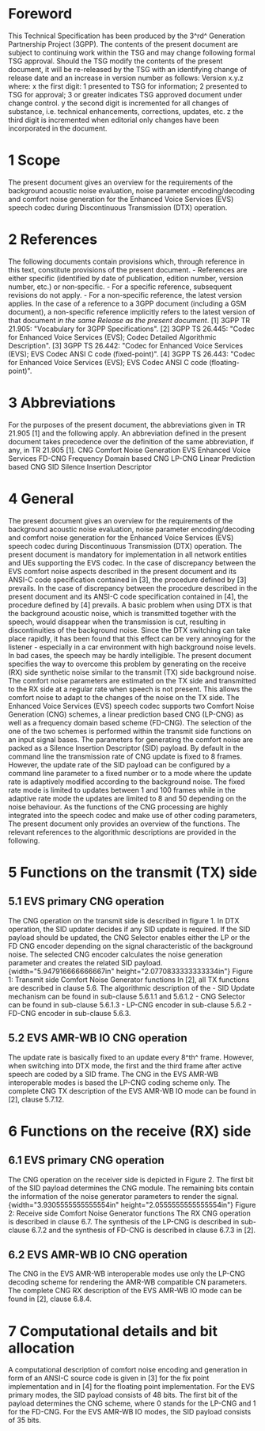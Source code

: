 # Foreword
This Technical Specification has been produced by the 3^rd^ Generation
Partnership Project (3GPP).
The contents of the present document are subject to continuing work within the
TSG and may change following formal TSG approval. Should the TSG modify the
contents of the present document, it will be re-released by the TSG with an
identifying change of release date and an increase in version number as
follows:
Version x.y.z
where:
x the first digit:
1 presented to TSG for information;
2 presented to TSG for approval;
3 or greater indicates TSG approved document under change control.
y the second digit is incremented for all changes of substance, i.e. technical
enhancements, corrections, updates, etc.
z the third digit is incremented when editorial only changes have been
incorporated in the document.
# 1 Scope
The present document gives an overview for the requirements of the background
acoustic noise evaluation, noise parameter encoding/decoding and comfort noise
generation for the Enhanced Voice Services (EVS) speech codec during
Discontinuous Transmission (DTX) operation.
# 2 References
The following documents contain provisions which, through reference in this
text, constitute provisions of the present document.
\- References are either specific (identified by date of publication, edition
number, version number, etc.) or non‑specific.
\- For a specific reference, subsequent revisions do not apply.
\- For a non-specific reference, the latest version applies. In the case of a
reference to a 3GPP document (including a GSM document), a non-specific
reference implicitly refers to the latest version of that document _in the
same Release as the present document_.
[1] 3GPP TR 21.905: \"Vocabulary for 3GPP Specifications\".
[2] 3GPP TS 26.445: \"Codec for Enhanced Voice Services (EVS); Codec Detailed
Algorithmic Description\".
[3] 3GPP TS 26.442: \"Codec for Enhanced Voice Services (EVS); EVS Codec ANSI
C code (fixed-point)\".
[4] 3GPP TS 26.443: \"Codec for Enhanced Voice Services (EVS); EVS Codec ANSI
C code (floating-point)\".
# 3 Abbreviations
For the purposes of the present document, the abbreviations given in TR 21.905
[1] and the following apply. An abbreviation defined in the present document
takes precedence over the definition of the same abbreviation, if any, in TR
21.905 [1].
CNG Comfort Noise Generation
EVS Enhanced Voice Services
FD-CNG Frequency Domain based CNG
LP-CNG Linear Prediction based CNG
SID Silence Insertion Descriptor
# 4 General
The present document gives an overview for the requirements of the background
acoustic noise evaluation, noise parameter encoding/decoding and comfort noise
generation for the Enhanced Voice Services (EVS) speech codec during
Discontinuous Transmission (DTX) operation.
The present document is mandatory for implementation in all network entities
and UEs supporting the EVS codec.
In the case of discrepancy between the EVS comfort noise aspects described in
the present document and its ANSI-C code specification contained in [3], the
procedure defined by [3] prevails. In the case of discrepancy between the
procedure described in the present document and its ANSI-C code specification
contained in [4], the procedure defined by [4] prevails.
A basic problem when using DTX is that the background acoustic noise, which is
transmitted together with the speech, would disappear when the transmission is
cut, resulting in discontinuities of the background noise. Since the DTX
switching can take place rapidly, it has been found that this effect can be
very annoying for the listener - especially in a car environment with high
background noise levels. In bad cases, the speech may be hardly intelligible.
The present document specifies the way to overcome this problem by generating
on the receive (RX) side synthetic noise similar to the transmit (TX) side
background noise. The comfort noise parameters are estimated on the TX side
and transmitted to the RX side at a regular rate when speech is not present.
This allows the comfort noise to adapt to the changes of the noise on the TX
side.
The Enhanced Voice Services (EVS) speech codec supports two Comfort Noise
Generation (CNG) schemes, a linear prediction based CNG (LP-CNG) as well as a
frequency domain based scheme (FD-CNG). The selection of the one of the two
schemes is performed within the transmit side functions on an input signal
bases. The parameters for generating the comfort noise are packed as a Silence
Insertion Descriptor (SID) payload.
By default in the command line the transmission rate of CNG update is fixed to
8 frames. However, the update rate of the SID payload can be configured by a
command line parameter to a fixed number or to a mode where the update rate is
adaptively modified according to the background noise. The fixed rate mode is
limited to updates between 1 and 100 frames while in the adaptive rate mode
the updates are limited to 8 and 50 depending on the noise behaviour.
As the functions of the CNG processing are highly integrated into the speech
codec and make use of other coding parameters, The present document only
provides an overview of the functions. The relevant references to the
algorithmic descriptions are provided in the following.
# 5 Functions on the transmit (TX) side
## 5.1 EVS primary CNG operation
The CNG operation on the transmit side is described in figure 1. In DTX
operation, the SID updater decides if any SID update is required. If the SID
payload should be updated, the CNG Selector enables either the LP or the FD
CNG encoder depending on the signal characteristic of the background noise.
The selected CNG encoder calculates the noise generation parameter and creates
the related SID payload.
{width="5.947916666666667in" height="2.0770833333333334in"}
Figure 1: Transmit side Comfort Noise Generator functions
In [2], all TX functions are described in clause 5.6. The algorithmic
description of the
\- SID Update mechanism can be found in sub-clause 5.6.1.1 and 5.6.1.2
\- CNG Selector can be found in sub-clause 5.6.1.3
\- LP-CNG encoder in sub-clause 5.6.2
\- FD-CNG encoder in sub-clause 5.6.3.
## 5.2 EVS AMR-WB IO CNG operation
The update rate is basically fixed to an update every 8^th^ frame. However,
when switching into DTX mode, the first and the third frame after active
speech are coded by a SID frame.
The CNG in the EVS AMR-WB interoperable modes is based the LP-CNG coding
scheme only. The complete CNG TX description of the EVS AMR-WB IO mode can be
found in [2], clause 5.7.12.
# 6 Functions on the receive (RX) side
## 6.1 EVS primary CNG operation
The CNG operation on the receiver side is depicted in Figure 2. The first bit
of the SID payload determines the CNG module. The remaining bits contain the
information of the noise generator parameters to render the signal.
{width="3.9305555555555554in" height="2.0555555555555554in"}
Figure 2: Receive side Comfort Noise Generator functions
The RX CNG operation is described in clause 6.7. The synthesis of the LP-CNG
is described in sub-clause 6.7.2 and the synthesis of FD-CNG is described in
clause 6.7.3 in [2].
## 6.2 EVS AMR-WB IO CNG operation
The CNG in the EVS AMR-WB interoperable modes use only the LP-CNG decoding
scheme for rendering the AMR-WB compatible CN parameters. The complete CNG RX
description of the EVS AMR-WB IO mode can be found in [2], clause 6.8.4.
# 7 Computational details and bit allocation
A computational description of comfort noise encoding and generation in form
of an ANSI-C source code is given in [3] for the fix point implementation and
in [4] for the floating point implementation.
For the EVS primary modes, the SID payload consists of 48 bits. The first bit
of the payload determines the CNG scheme, where 0 stands for the LP-CNG and 1
for the FD-CNG.
For the EVS AMR-WB IO modes, the SID payload consists of 35 bits.
#